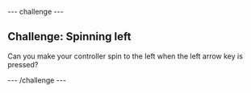 --- challenge ---
## Challenge: Spinning left
Can you make your controller spin to the left when the left arrow key is pressed?




--- /challenge ---